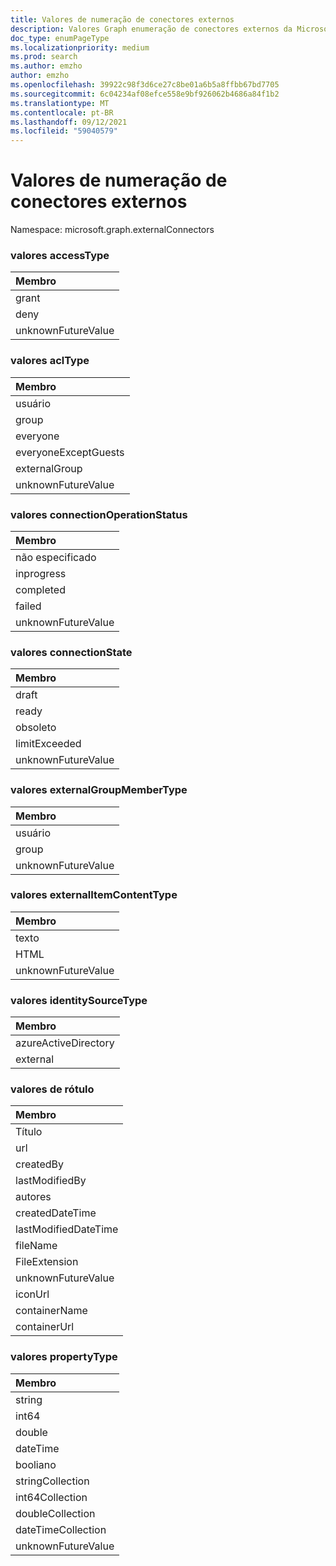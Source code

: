 ```yaml
---
title: Valores de numeração de conectores externos
description: Valores Graph enumeração de conectores externos da Microsoft
doc_type: enumPageType
ms.localizationpriority: medium
ms.prod: search
ms.author: emzho
author: emzho
ms.openlocfilehash: 39922c98f3d6ce27c8be01a6b5a8ffbb67bd7705
ms.sourcegitcommit: 6c04234af08efce558e9bf926062b4686a84f1b2
ms.translationtype: MT
ms.contentlocale: pt-BR
ms.lasthandoff: 09/12/2021
ms.locfileid: "59040579"
---
```

# <a name="external-connectors-enum-values"></a>Valores de numeração de conectores externos

Namespace: microsoft.graph.externalConnectors

### <a name="accesstype-values"></a>valores accessType

| Membro
|:--------------
| grant
| deny
| unknownFutureValue

### <a name="acltype-values"></a>valores aclType

| Membro
|:--------------
| usuário
| group
| everyone
| everyoneExceptGuests
| externalGroup
| unknownFutureValue


### <a name="connectionoperationstatus-values"></a>valores connectionOperationStatus

| Membro
|:--------------
| não especificado
| inprogress
| completed
| failed
| unknownFutureValue


### <a name="connectionstate-values"></a>valores connectionState

|Membro
|:--------------
| draft
| ready
| obsoleto
| limitExceeded
| unknownFutureValue


### <a name="externalgroupmembertype-values"></a>valores externalGroupMemberType

| Membro
|:--------------
| usuário
| group
| unknownFutureValue


### <a name="externalitemcontenttype-values"></a>valores externalItemContentType

| Membro
|:--------------
| texto
| HTML
| unknownFutureValue

### <a name="identitysourcetype-values"></a>valores identitySourceType

| Membro
|:--------------
| azureActiveDirectory
| external


### <a name="label-values"></a>valores de rótulo

| Membro
|:--------------
| Título
| url
| createdBy
| lastModifiedBy
| autores
| createdDateTime
| lastModifiedDateTime
| fileName
| FileExtension
| unknownFutureValue
| iconUrl
| containerName
| containerUrl


### <a name="propertytype-values"></a>valores propertyType

| Membro
|:--------------
| string
| int64
| double
| dateTime
| booliano
| stringCollection
| int64Collection
| doubleCollection
| dateTimeCollection
| unknownFutureValue

<!--
{
  "type": "#page.annotation",
  "namespace": "microsoft.graph.externalConnectors"
}
-->


